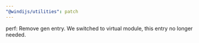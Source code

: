 ```yaml
---
"@windijs/utilities": patch
---
```


perf: Remove gen entry. We switched to virtual module, this entry no longer needed.

